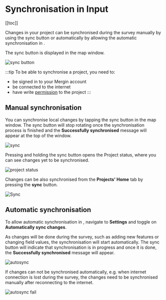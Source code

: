 # Synchronisation in Input
<Badge text="since Input 1.4.0" type="tip"/>
[[toc]]

Changes in your project can be synchronised during the survey manually by using the sync button or automatically by allowing the automatic synchronisation in <MobileAppName />. 

The sync button is displayed in the map window.

![sync button](../input-autosync.png)

:::tip
To be able to synchronise a project, you need to:
- be signed in to your Mergin account
- be connected to the internet
- have write [permission](../../manage/permissions/) to the project
:::

## Manual synchronisation
You can synchronise local changes by tapping the sync button in the map window. The sync button will stop rotating once the synchronisation process is finished and the **Successfully synchronised** message will appear at the top of the window.

![sync](./sync-success.png)

Pressing and holding the sync button opens the Project status, where you can see changes yet to be synchronised.

![project status](../input-project-status.png)

Changes can be also synchronised from the **Projects' Home** tab by pressing the **sync** button.

![Sync](../../tutorials/mobile/merginmaps-mobile-sync-project.jpg)

## Automatic synchronisation
To allow automatic synchronisation in <MobileAppName />, navigate to **Settings** and toggle on **Automatically sync changes**. 

As changes will be done during the survey, such as adding new features or changing field values, the synchronisation will start automatically. The sync button will indicate that synchronisation is in progress and once it is done, the **Successfully synchronised** message will appear.

![autosync](./autosync-settings.png)

If changes can not be synchronised automatically, e.g. when internet connection is lost during the survey, the changes need to be synchronised manually after reconnecting to the internet. 

![autosync fail](./autosync-fail.png)
